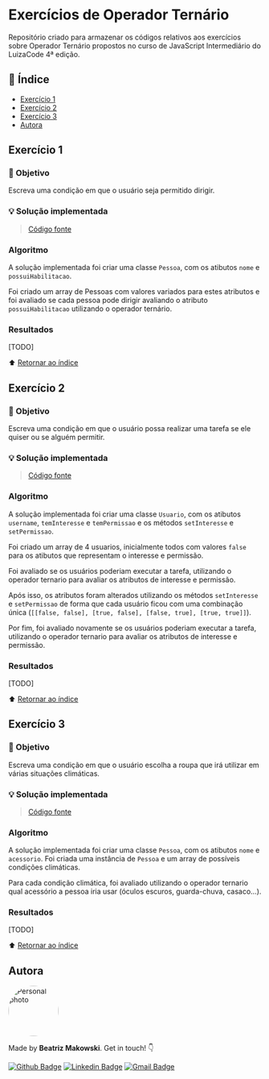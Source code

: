 # Exercícios de Operador Ternário

Repositório criado para armazenar os códigos relativos aos exercícios sobre Operador Ternário propostos no curso de JavaScript Intermediário do LuizaCode 4ª edição.

## :open_book: Índice
* [Exercício 1](#exercício-1)
* [Exercício 2](#exercício-2)
* [Exercício 3](#exercício-3)
* [Autora](#autora)

## Exercício 1

### :dart: Objetivo
Escreva uma condição em que o usuário seja permitido dirigir.

### :bulb: Solução implementada

> [Código fonte](https://github.com/beatrizmakowski/Luiza-Code-4ed/blob/main/javascript-intermediario/operador-ternario/exercicio1.js)

### Algoritmo

A solução implementada foi criar uma classe ``Pessoa``, com os atibutos ``nome`` e ``possuiHabilitacao``.

Foi criado um array de Pessoas com valores variados para estes atributos e foi avaliado se cada pessoa pode dirigir avaliando o atributo 
``possuiHabilitacao`` utilizando o operador ternário.

### Resultados

[TODO]

:arrow_up: [Retornar ao índice](#open_book-índice)


## Exercício 2

### :dart: Objetivo
Escreva uma condição em que o usuário possa realizar uma tarefa se ele quiser ou se alguém permitir.

### :bulb: Solução implementada

> [Código fonte](https://github.com/beatrizmakowski/Luiza-Code-4ed/blob/main/javascript-intermediario/operador-ternario/exercicio2.js)

### Algoritmo

A solução implementada foi criar uma classe ``Usuario``, com os atibutos ``username``, ``temInteresse`` e ``temPermissao`` e os métodos ``setInteresse`` e
``setPermissao``. 

Foi criado um array de 4 usuarios, inicialmente todos com valores ``false`` para os atibutos que representam o interesse e permissão.

Foi avaliado se os usuários poderiam executar a tarefa, utilizando o operador ternario para avaliar os atributos de interesse e permissão.

Após isso, os atributos foram alterados utilizando os métodos ``setInteresse`` e ``setPermissao`` de forma que cada usuário ficou com uma combinação única 
(``[[false, false], [true, false], [false, true], [true, true]]``).

Por fim, foi avaliado novamente se os usuários poderiam executar a tarefa, utilizando o operador ternario para avaliar os atributos de interesse e permissão.

### Resultados

[TODO]

:arrow_up: [Retornar ao índice](#open_book-índice)

## Exercício 3
### :dart: Objetivo
Escreva uma condição em que o usuário escolha a roupa que irá utilizar em várias situações climáticas.

### :bulb: Solução implementada

> [Código fonte](https://github.com/beatrizmakowski/Luiza-Code-4ed/blob/main/javascript-intermediario/operador-ternario/exercicio3.js)

### Algoritmo

A solução implementada foi criar uma classe ``Pessoa``, com os atibutos ``nome`` e ``acessorio``. Foi criada uma instância de ``Pessoa`` e um array de 
possíveis condições climáticas.

Para cada condição climática, foi avaliado utilizando o operador ternario qual acessório a pessoa iria usar (óculos escuros, guarda-chuva, casaco...).

### Resultados

[TODO]

:arrow_up: [Retornar ao índice](#open_book-índice)

## Autora

<a href="https://github.com/beatrizmakowski"> <img style="border-radius: 50%" src="https://avatars.githubusercontent.com/u/86008015?v=4" width="100px;" alt="Personal photo"/> </a>

Made by **Beatriz Makowski**. Get in touch! 👇

[![Github Badge](https://img.shields.io/badge/-GitHub-black?style=flat-square&logo=Github&logoColor=white&link=https://github.com/beatrizmakowski)](https://github.com/beatrizmakowski)  [![Linkedin Badge](https://img.shields.io/badge/-LinkedIn-blue?style=flat-square&logo=Linkedin&logoColor=white&link=https://www.linkedin.com/in/beatriz-makowski/)](https://www.linkedin.com/in/beatriz-makowski/)  [![Gmail Badge](https://img.shields.io/badge/-Gmail-c14438?style=flat-square&logo=Gmail&logoColor=white&link=mailto:bemakow@gmail.com)](mailto:bemakow@gmail.com)
